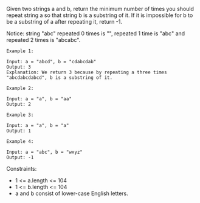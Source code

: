 Given two strings a and b, return the minimum number of times you should repeat string a so that string b is a substring of it. If it is impossible for b to be a substring of a after repeating it, return -1.

Notice: string "abc" repeated 0 times is "",  repeated 1 time is "abc" and repeated 2 times is "abcabc".

 
```
Example 1:

Input: a = "abcd", b = "cdabcdab"
Output: 3
Explanation: We return 3 because by repeating a three times "abcdabcdabcd", b is a substring of it.
```

```
Example 2:

Input: a = "a", b = "aa"
Output: 2
```

```
Example 3:

Input: a = "a", b = "a"
Output: 1
```

```
Example 4:

Input: a = "abc", b = "wxyz"
Output: -1

```
 

Constraints:

* 1 <= a.length <= 104
* 1 <= b.length <= 104
* a and b consist of lower-case English letters.
